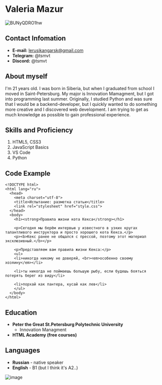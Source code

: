 # Valeria Mazur
![BUNyQDRO1hw](https://user-images.githubusercontent.com/92055886/147879545-5c2451ad-d311-45cf-b6fd-7ec6bbf0012a.jpg)
## Contact Infomation
* **E-mail:** lerusikangarsk@gmail.com
* **Telegram:** @tsmvt
* **Discord:** @tsmvt
## About myself
I'm 21 years old. I was born in Siberia, but when I graduated from school I moved in Saint-Petersburg. My major is Innovation Mamagment, but I got into programming last summer. Originally, I studied Python and was sure that I would be a backend-developer, but I quickly wanted to do something more creative and I discovered web development. I am trying to get as much knowledge as possible to gain professional experience. 
## Skills and Proficiency
1. HTML5, CSS3
2. JavaScript Basics
3. VS Code
4. Python
## Code Example
```
<!DOCTYPE html>
<html lang="ru">
  <head>
    <meta charset="utf-8">
    <title>Испытание: разметка статьи</title>
    <link rel="stylesheet" href="style.css">
  </head>
  <body>
    <h1><strong>Правила жизни кота Кекса</strong></h1>

    <p>Сегодня мы берём интервью у известного в узких кругах талантливого инструктора и просто хорошего кота Кекса.</p>
    <p><b>Кекс ранее не общался с прессой, поэтому этот материал эксклюзивный.</b></p>

    <p>Представляем вам правила жизни Кекса:</p>
    <ul>
    <li>никогда никому не доверяй, <br><em>особенно своему хозяину</em></li>

    <li>ты никогда не поймаешь большую рыбу, если будешь бояться потерять берег из виду</li>

    <li>порхай как пантера, кусай как лев</li>
    </ul>
  </body>
</html>
```
## Education
* **Peter the Great St.Petersburg Polytechnic University**
    + Innovation Managment
* **HTML Academy (free courses)**
## Languages
* **Russian** - native speaker 
* **English** - B1 (but I think it's A2..)

![image](https://user-images.githubusercontent.com/92055886/147878711-2b7f560c-12cf-4fb0-8b53-a3ba44efff7a.png)
